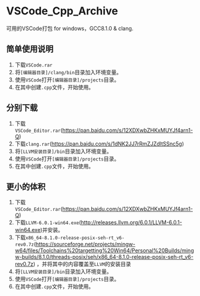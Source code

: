 # VSCode_Cpp_Archive
可用的VSCode打包 for windows，GCC8.1.0 &amp; clang.

## 简单使用说明
1. 下载`VSCode.rar`
2. 将`[编辑器目录]/clang/bin`目录加入环境变量。
3. 使用`VSCode`打开`[编辑器目录]/projects`目录。
4. 在其中创建`.cpp`文件，开始使用。

## 分别下载
1. 下载`VSCode_Editor.rar`(https://pan.baidu.com/s/12XDXwbZHKxMUYJf4arn1-Q)
2. 下载`clang.rar`(https://pan.baidu.com/s/1dNK2JJ7rRmZJZdltSSnc5g)
3. 将`[LLVM安装目录]/bin`目录加入环境变量。
4. 使用`VSCode`打开`[编辑器目录]/projects`目录。
5. 在其中创建`.cpp`文件，开始使用。

## 更小的体积
1. 下载`VSCode_Editor.rar`(https://pan.baidu.com/s/12XDXwbZHKxMUYJf4arn1-Q)
2. 下载`LLVM-6.0.1-win64.exe`(http://releases.llvm.org/6.0.1/LLVM-6.0.1-win64.exe)并安装。
3. 下载`x86_64-8.1.0-release-posix-seh-rt_v6-rev0.7z`(https://sourceforge.net/projects/mingw-w64/files/Toolchains%20targetting%20Win64/Personal%20Builds/mingw-builds/8.1.0/threads-posix/seh/x86_64-8.1.0-release-posix-seh-rt_v6-rev0.7z) ，并将其中的内容覆盖至`LLVM`的安装目录
4. 将`[LLVM安装目录]/bin`目录加入环境变量。
5. 使用`VSCode`打开`[编辑器目录]/projects`目录。
6. 在其中创建`.cpp`文件，开始使用。
